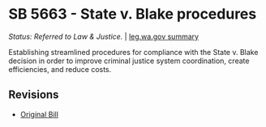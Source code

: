 # SB 5663 - State v. Blake procedures
*Status: Referred to Law & Justice.* | [leg.wa.gov summary](https://app.leg.wa.gov/billsummary?BillNumber=5663&Year=2021)

Establishing streamlined procedures for compliance with the State v. Blake decision in order to improve criminal justice system coordination, create efficiencies, and reduce costs.

## Revisions
* [Original Bill](1/)